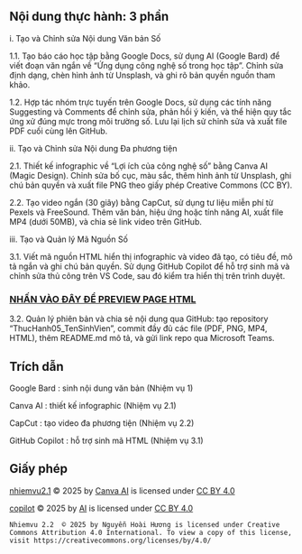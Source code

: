 ## Nội dung thực hành: 3 phần

i. Tạo và Chỉnh sửa Nội dung Văn bản Số

1.1. Tạo báo cáo học tập bằng Google Docs, sử dụng AI (Google Bard) để viết đoạn văn ngắn về “Ứng dụng công nghệ số trong học tập”.
Chỉnh sửa định dạng, chèn hình ảnh từ Unsplash, và ghi rõ bản quyền nguồn tham khảo.

1.2. Hợp tác nhóm trực tuyến trên Google Docs, sử dụng các tính năng Suggesting và Comments để chỉnh sửa, phản hồi ý kiến, và thể hiện quy tắc ứng xử đúng mực trong môi trường số.
Lưu lại lịch sử chỉnh sửa và xuất file PDF cuối cùng lên GitHub.

ii. Tạo và Chỉnh sửa Nội dung Đa phương tiện

2.1. Thiết kế infographic về “Lợi ích của công nghệ số” bằng Canva AI (Magic Design).
Chỉnh sửa bố cục, màu sắc, thêm hình ảnh từ Unsplash, ghi chú bản quyền và xuất file PNG theo giấy phép Creative Commons (CC BY).

2.2. Tạo video ngắn (30 giây) bằng CapCut, sử dụng tư liệu miễn phí từ Pexels và FreeSound.
Thêm văn bản, hiệu ứng hoặc tính năng AI, xuất file MP4 (dưới 50MB), và chia sẻ link video trên GitHub.

iii. Tạo và Quản lý Mã Nguồn Số

3.1. Viết mã nguồn HTML hiển thị infographic và video đã tạo, có tiêu đề, mô tả ngắn và ghi chú bản quyền.
Sử dụng GitHub Copilot để hỗ trợ sinh mã và chỉnh sửa thủ công trên VS Code, sau đó kiểm tra hiển thị trên trình duyệt.
### [NHẤN VÀO ĐÂY ĐỂ PREVIEW PAGE HTML</span>](https://htmlpreview.github.io/?https://raw.githubusercontent.com/huong-nek/thuc-hanh-buoi-5-nhom-5/refs/heads/main/Nhiemvu_3.1.html)

3.2. Quản lý phiên bản và chia sẻ nội dung qua GitHub: tạo repository “ThucHanh05_TenSinhVien”, commit đầy đủ các file (PDF, PNG, MP4, HTML), thêm README.md mô tả, và gửi link repo qua Microsoft Teams.

## Trích dẫn

Google Bard : sinh nội dung văn bản (Nhiệm vụ 1)

Canva AI : thiết kế infographic (Nhiệm vụ 2.1)

CapCut : tạo video đa phương tiện (Nhiệm vụ 2.2)

GitHub Copilot : hỗ trợ sinh mã HTML (Nhiệm vụ 3.1)

## Giấy phép
<a href="https://github.com/huong-nek/thuc-hanh-buoi-6-nhom-5">nhiemvu2.1</a> © 2025 by <a href="https://www.canva.com/ai-assistant/">Canva AI</a> is licensed under <a href="https://creativecommons.org/licenses/by/4.0/">CC BY 4.0</a><img src="https://mirrors.creativecommons.org/presskit/icons/cc.svg" alt="" style="max-width: 1em;max-height:1em;margin-left: .2em;"><img src="https://mirrors.creativecommons.org/presskit/icons/by.svg" alt="" style="max-width: 1em;max-height:1em;margin-left: .2em;">

<a href="https://share.google/Orr8NRILIiBdJIQRE">copilot</a> © 2025 by <a href="https://github.com/huong-nek">AI</a> is licensed under <a href="https://creativecommons.org/licenses/by/4.0/">CC BY 4.0</a><img src="https://mirrors.creativecommons.org/presskit/icons/cc.svg" alt="" style="max-width: 1em;max-height:1em;margin-left: .2em;"><img src="https://mirrors.creativecommons.org/presskit/icons/by.svg" alt="" style="max-width: 1em;max-height:1em;margin-left: .2em;">

    Nhiemvu 2.2  © 2025 by Nguyễn Hoài Hương is licensed under Creative Commons Attribution 4.0 International. To view a copy of this license, visit https://creativecommons.org/licenses/by/4.0/
